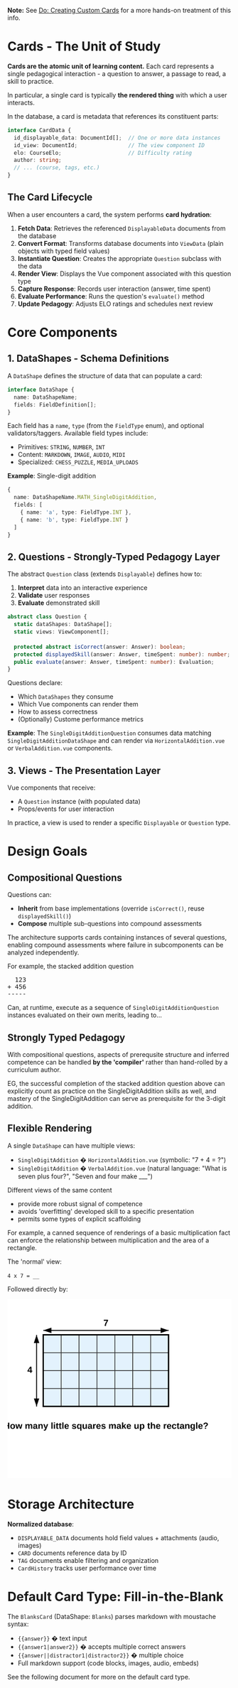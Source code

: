 **Note:** See [Do: Creating Custom Cards](../do/custom-cards) for a more hands-on treatment of this info.

# Cards - The Unit of Study

**Cards are the atomic unit of learning content.** Each card represents a single pedagogical interaction - a question to answer, a passage to read, a skill to practice.

In particular, a single card is typically **the rendered thing** with which a user interacts.

In the database, a card is metadata that references its constituent parts:

```typescript
interface CardData {
  id_displayable_data: DocumentId[];  // One or more data instances
  id_view: DocumentId;                // The view component ID
  elo: CourseElo;                     // Difficulty rating
  author: string;
  // ... (course, tags, etc.)
}
```

## The Card Lifecycle

When a user encounters a card, the system performs **card hydration**:

1. **Fetch Data**: Retrieves the referenced `DisplayableData` documents from the database
2. **Convert Format**: Transforms database documents into `ViewData` (plain objects with typed field values)
3. **Instantiate Question**: Creates the appropriate `Question` subclass with the data
4. **Render View**: Displays the Vue component associated with this question type
5. **Capture Response**: Records user interaction (answer, time spent)
6. **Evaluate Performance**: Runs the question's `evaluate()` method
7. **Update Pedagogy**: Adjusts ELO ratings and schedules next review


# Core Components

## 1. **DataShapes** - Schema Definitions

A `DataShape` defines the structure of data that can populate a card:

```typescript
interface DataShape {
  name: DataShapeName;
  fields: FieldDefinition[];
}
```

Each field has a `name`, `type` (from the `FieldType` enum), and optional validators/taggers. Available field types include:
- Primitives: `STRING`, `NUMBER`, `INT`
- Content: `MARKDOWN`, `IMAGE`, `AUDIO`, `MIDI`
- Specialized: `CHESS_PUZZLE`, `MEDIA_UPLOADS`

**Example**: Single-digit addition
```typescript
{
  name: DataShapeName.MATH_SingleDigitAddition,
  fields: [
    { name: 'a', type: FieldType.INT },
    { name: 'b', type: FieldType.INT }
  ]
}
```

## 2. **Questions** - Strongly-Typed Pedagogy Layer

The abstract `Question` class (extends `Displayable`) defines how to:
1. **Interpret** data into an interactive experience
2. **Validate** user responses
3. **Evaluate** demonstrated skill

```typescript
abstract class Question {
  static dataShapes: DataShape[];
  static views: ViewComponent[];

  protected abstract isCorrect(answer: Answer): boolean;
  protected displayedSkill(answer: Answer, timeSpent: number): number;
  public evaluate(answer: Answer, timeSpent: number): Evaluation;
}
```

Questions declare:
- Which `DataShapes` they consume
- Which Vue components can render them
- How to assess correctness
- (Optionally) Custome performance metrics

**Example**: The `SingleDigitAdditionQuestion` consumes data matching `SingleDigitAdditionDataShape` and can render via `HorizontalAddition.vue` or `VerbalAddition.vue` components.

## 3. **Views** - The Presentation Layer

Vue components that receive:
- A `Question` instance (with populated data)
- Props/events for user interaction

In practice, a view is used to render a specific `Displayable` or `Question` type.

# Design Goals

## **Compositional Questions**

Questions can:
- **Inherit** from base implementations (override `isCorrect()`, reuse `displayedSkill()`)
- **Compose** multiple sub-questions into compound assessments

The architecture supports cards containing instances of several questions, enabling compound assessments where failure in subcomponents can be analyzed independently.

For example, the stacked addition question

<pre>
  123
+ 456
-----
</pre>

Can, at runtime, execute as a sequence of `SingleDigitAdditionQuestion` instances evaluated on their own merits, leading to...

## **Strongly Typed Pedagogy**

With compositional questions, aspects of prerequsite structure and inferred competence can be handled **by the 'compiler'** rather than hand-rolled by a curriculum author.

EG, the successful completion of the stacked addition question above can explicitly count as practice on the SingleDigitAddition skills as well, and mastery of the SingleDigitAddition can serve as prerequisite for the 3-digit addition.

## **Flexible Rendering**

A single `DataShape` can have multiple views:
- `SingleDigitAddition` � `HorizontalAddition.vue` (symbolic: "7 + 4 = ?")
- `SingleDigitAddition` � `VerbalAddition.vue` (natural language: "What is seven plus four?", "Seven and four make ___")

Different views of the same content
- provide more robust signal of competence
- avoids 'overfitting' developed skill to a specific presentation
- permits some types of explicit scaffolding

For example, a canned sequence of renderings of a basic multiplication fact can enforce the relationship between multiplication and the area of a rectangle.

The 'normal' view:

`4 x 7 = __`

Followed directly by:

![Rectangle Area](../assets/rectangle-area-demo.svg)

# Storage Architecture

**Normalized database**:
- `DISPLAYABLE_DATA` documents hold field values + attachments (audio, images)
- `CARD` documents reference data by ID
- `TAG` documents enable filtering and organization
- `CardHistory` tracks user performance over time

# Default Card Type: Fill-in-the-Blank

The `BlanksCard` (DataShape: `Blanks`) parses markdown with moustache syntax:
- `{{answer}}` � text input
- `{{answer1|answer2}}` � accepts multiple correct answers
- `{{answer||distractor1|distractor2}}` � multiple choice
- Full markdown support (code blocks, images, audio, embeds)

See the following document for more on the default card type.
